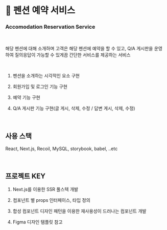 # 🏨 펜션 예약 서비스

### Accomodation Reservation Service

<br>

해당 펜션에 대해 소개하며 고객은 해당 펜션에 예약을 할 수 있고, Q/A 게시판을 운영하여 질의응답이 가능할 수 있게끔 간단한 서비스를 제공하는 서비스

<br>

1. 펜션을 소개하는 시각적인 요소 구현

2. 회원가입 및 로그인 기능 구현

3. 예약 기능 구현

4. Q/A 게시판 기능 구현(글 게시, 삭제, 수정 / 답변 게시, 삭제, 수정)


<br>

## 사용 스택

React, Next.js, Recoil, MySQL, storybook, babel, ..etc

<br>

## 프로젝트 KEY

1. Next.js를 이용한 SSR 풀스텍 개발

2. 컴포넌트 별 props 인터페이스, 타입 정의

3. 합성 컴포넌트 디자인 패턴을 이용한 재사용성이 드러나는 컴포넌트 개발

4. Figma 디자인 템플릿 참고